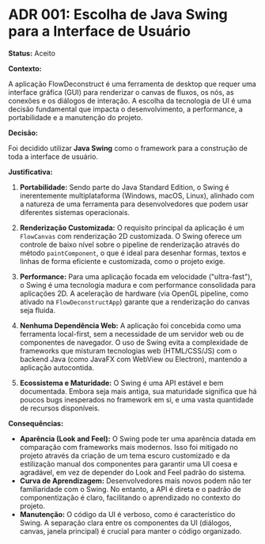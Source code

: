 # ADR 001: Escolha de Java Swing para a Interface de Usuário

**Status:** Aceito

**Contexto:**

A aplicação FlowDeconstruct é uma ferramenta de desktop que requer uma interface gráfica (GUI) para renderizar o canvas de fluxos, os nós, as conexões e os diálogos de interação. A escolha da tecnologia de UI é uma decisão fundamental que impacta o desenvolvimento, a performance, a portabilidade e a manutenção do projeto.

**Decisão:**

Foi decidido utilizar **Java Swing** como o framework para a construção de toda a interface de usuário.

**Justificativa:**

1.  **Portabilidade:** Sendo parte do Java Standard Edition, o Swing é inerentemente multiplataforma (Windows, macOS, Linux), alinhado com a natureza de uma ferramenta para desenvolvedores que podem usar diferentes sistemas operacionais.

2.  **Renderização Customizada:** O requisito principal da aplicação é um `FlowCanvas` com renderização 2D customizada. O Swing oferece um controle de baixo nível sobre o pipeline de renderização através do método `paintComponent`, o que é ideal para desenhar formas, textos e linhas de forma eficiente e customizada, como o projeto exige.

3.  **Performance:** Para uma aplicação focada em velocidade ("ultra-fast"), o Swing é uma tecnologia madura e com performance consolidada para aplicações 2D. A aceleração de hardware (via OpenGL pipeline, como ativado na `FlowDeconstructApp`) garante que a renderização do canvas seja fluida.

4.  **Nenhuma Dependência Web:** A aplicação foi concebida como uma ferramenta local-first, sem a necessidade de um servidor web ou de componentes de navegador. O uso de Swing evita a complexidade de frameworks que misturam tecnologias web (HTML/CSS/JS) com o backend Java (como JavaFX com WebView ou Electron), mantendo a aplicação autocontida.

5.  **Ecossistema e Maturidade:** O Swing é uma API estável e bem documentada. Embora seja mais antiga, sua maturidade significa que há poucos bugs inesperados no framework em si, e uma vasta quantidade de recursos disponíveis.

**Consequências:**

- **Aparência (Look and Feel):** O Swing pode ter uma aparência datada em comparação com frameworks mais modernos. Isso foi mitigado no projeto através da criação de um tema escuro customizado e da estilização manual dos componentes para garantir uma UI coesa e agradável, em vez de depender do Look and Feel padrão do sistema.
- **Curva de Aprendizagem:** Desenvolvedores mais novos podem não ter familiaridade com o Swing. No entanto, a API é direta e o padrão de componentização é claro, facilitando o aprendizado no contexto do projeto.
- **Manutenção:** O código da UI é verboso, como é característico do Swing. A separação clara entre os componentes da UI (diálogos, canvas, janela principal) é crucial para manter o código organizado.
